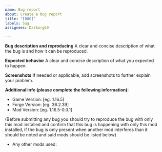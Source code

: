 ```yaml
---
name: Bug report
about: Create a bug report
title: "[BUG]"
labels: bug
assignees: Darkorg69

---
```


**Bug description and reproducing**
A clear and concise description of what the bug is and how it can be reproduced.

**Expected behavior**
A clear and concise description of what you expected to happen.

**Screenshots**
If needed or applicable, add screenshots to further explain your problem.

**Additional info (please complete the following information):**
 - Game Version: [eg. 1.16.5]
 - Forge Version: [eg. 36.2.39]
 - Mod Version: [eg. 1.16.5-0.0.1]

(Before submitting any bug you should try to reproduce the bug with only this mod installed and confirm that this bug is happening with only this mod installed, if the bug is only present when another mod interferes than it should be noted and said mods should be listed below)
 - Any other mods used:
